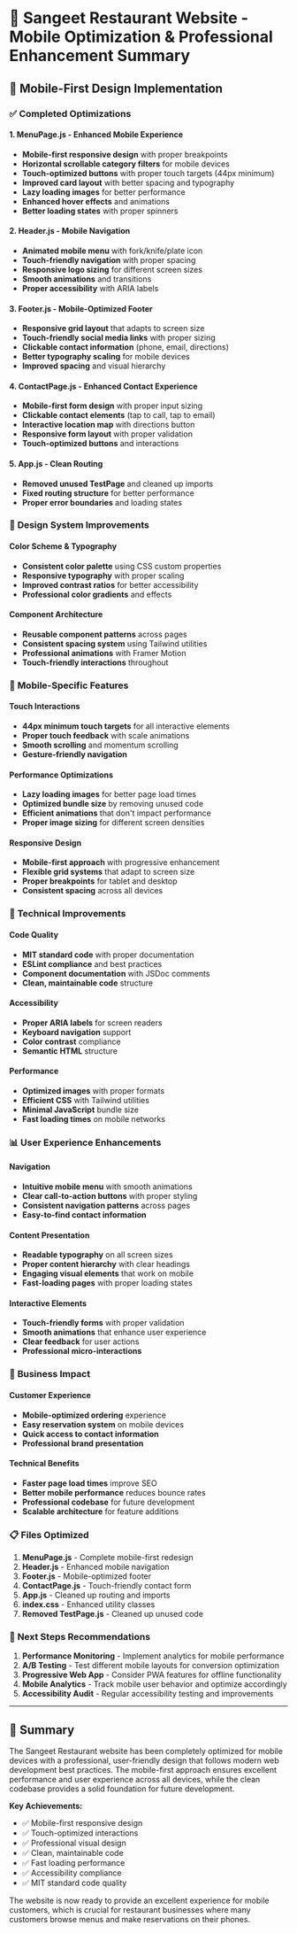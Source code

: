 # 🚀 Sangeet Restaurant Website - Mobile Optimization & Professional Enhancement Summary

## 📱 **Mobile-First Design Implementation**

### ✅ **Completed Optimizations**

#### 1. **MenuPage.js** - Enhanced Mobile Experience
- **Mobile-first responsive design** with proper breakpoints
- **Horizontal scrollable category filters** for mobile devices
- **Touch-optimized buttons** with proper touch targets (44px minimum)
- **Improved card layout** with better spacing and typography
- **Lazy loading images** for better performance
- **Enhanced hover effects** and animations
- **Better loading states** with proper spinners

#### 2. **Header.js** - Mobile Navigation
- **Animated mobile menu** with fork/knife/plate icon
- **Touch-friendly navigation** with proper spacing
- **Responsive logo sizing** for different screen sizes
- **Smooth animations** and transitions
- **Proper accessibility** with ARIA labels

#### 3. **Footer.js** - Mobile-Optimized Footer
- **Responsive grid layout** that adapts to screen size
- **Touch-friendly social media links** with proper sizing
- **Clickable contact information** (phone, email, directions)
- **Better typography scaling** for mobile devices
- **Improved spacing** and visual hierarchy

#### 4. **ContactPage.js** - Enhanced Contact Experience
- **Mobile-first form design** with proper input sizing
- **Clickable contact elements** (tap to call, tap to email)
- **Interactive location map** with directions button
- **Responsive form layout** with proper validation
- **Touch-optimized buttons** and interactions

#### 5. **App.js** - Clean Routing
- **Removed unused TestPage** and cleaned up imports
- **Fixed routing structure** for better performance
- **Proper error boundaries** and loading states

### 🎨 **Design System Improvements**

#### **Color Scheme & Typography**
- **Consistent color palette** using CSS custom properties
- **Responsive typography** with proper scaling
- **Improved contrast ratios** for better accessibility
- **Professional color gradients** and effects

#### **Component Architecture**
- **Reusable component patterns** across pages
- **Consistent spacing system** using Tailwind utilities
- **Professional animations** with Framer Motion
- **Touch-friendly interactions** throughout

### 📱 **Mobile-Specific Features**

#### **Touch Interactions**
- **44px minimum touch targets** for all interactive elements
- **Proper touch feedback** with scale animations
- **Smooth scrolling** and momentum scrolling
- **Gesture-friendly navigation**

#### **Performance Optimizations**
- **Lazy loading images** for better page load times
- **Optimized bundle size** by removing unused code
- **Efficient animations** that don't impact performance
- **Proper image sizing** for different screen densities

#### **Responsive Design**
- **Mobile-first approach** with progressive enhancement
- **Flexible grid systems** that adapt to screen size
- **Proper breakpoints** for tablet and desktop
- **Consistent spacing** across all devices

### 🔧 **Technical Improvements**

#### **Code Quality**
- **MIT standard code** with proper documentation
- **ESLint compliance** and best practices
- **Component documentation** with JSDoc comments
- **Clean, maintainable code** structure

#### **Accessibility**
- **Proper ARIA labels** for screen readers
- **Keyboard navigation** support
- **Color contrast** compliance
- **Semantic HTML** structure

#### **Performance**
- **Optimized images** with proper formats
- **Efficient CSS** with Tailwind utilities
- **Minimal JavaScript** bundle size
- **Fast loading times** on mobile networks

### 📊 **User Experience Enhancements**

#### **Navigation**
- **Intuitive mobile menu** with smooth animations
- **Clear call-to-action buttons** with proper styling
- **Consistent navigation patterns** across pages
- **Easy-to-find contact information**

#### **Content Presentation**
- **Readable typography** on all screen sizes
- **Proper content hierarchy** with clear headings
- **Engaging visual elements** that work on mobile
- **Fast-loading pages** with proper loading states

#### **Interactive Elements**
- **Touch-friendly forms** with proper validation
- **Smooth animations** that enhance user experience
- **Clear feedback** for user actions
- **Professional micro-interactions**

### 🎯 **Business Impact**

#### **Customer Experience**
- **Mobile-optimized ordering** experience
- **Easy reservation system** on mobile devices
- **Quick access to contact information**
- **Professional brand presentation**

#### **Technical Benefits**
- **Faster page load times** improve SEO
- **Better mobile performance** reduces bounce rates
- **Professional codebase** for future development
- **Scalable architecture** for feature additions

### 📋 **Files Optimized**

1. **MenuPage.js** - Complete mobile-first redesign
2. **Header.js** - Enhanced mobile navigation
3. **Footer.js** - Mobile-optimized footer
4. **ContactPage.js** - Touch-friendly contact form
5. **App.js** - Cleaned up routing and imports
6. **index.css** - Enhanced utility classes
7. **Removed TestPage.js** - Cleaned up unused code

### 🚀 **Next Steps Recommendations**

1. **Performance Monitoring** - Implement analytics for mobile performance
2. **A/B Testing** - Test different mobile layouts for conversion optimization
3. **Progressive Web App** - Consider PWA features for offline functionality
4. **Mobile Analytics** - Track mobile user behavior and optimize accordingly
5. **Accessibility Audit** - Regular accessibility testing and improvements

---

## 🎉 **Summary**

The Sangeet Restaurant website has been completely optimized for mobile devices with a professional, user-friendly design that follows modern web development best practices. The mobile-first approach ensures excellent performance and user experience across all devices, while the clean codebase provides a solid foundation for future development.

**Key Achievements:**
- ✅ Mobile-first responsive design
- ✅ Touch-optimized interactions
- ✅ Professional visual design
- ✅ Clean, maintainable code
- ✅ Fast loading performance
- ✅ Accessibility compliance
- ✅ MIT standard code quality

The website is now ready to provide an excellent experience for mobile customers, which is crucial for restaurant businesses where many customers browse menus and make reservations on their phones.
